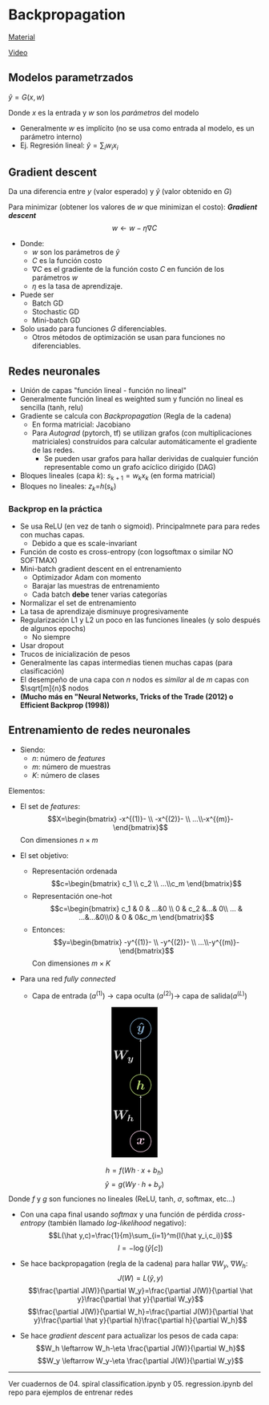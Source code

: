 
# Backpropagation
[Material](https://atcold.github.io/pytorch-Deep-Learning/en/week02/02/)

[Video](https://www.youtube.com/watch?v=d9vdh3b787Y&list=PLLHTzKZzVU9eaEyErdV26ikyolxOsz6mq&index=3)
## Modelos parametrzados
$\hat y=G(x,w)$

Donde $x$ es la entrada y $w$ son los *parámetros* del modelo
- Generalmente $w$ es implícito (no se usa como entrada al modelo, es un parámetro interno)
- Ej. Regresión lineal: $\hat y=\sum_i w_ix_i$

## Gradient descent
Da una diferencia entre $y$ (valor esperado) y $\hat y$ (valor obtenido en $G$)

Para minimizar (obtener los valores de $w$ que minimizan el costo): ***Gradient descent***
$$w\leftarrow w - \eta \nabla C$$
- Donde: 
    - $w$ son los parámetros de $\hat y$
    - $C$ es la función costo
    - $\nabla C$ es el gradiente de la función costo $C$ en función de los parámetros $w$
    - $\eta$ es la tasa de aprendizaje.
- Puede ser
    - Batch GD
    - Stochastic GD
    - Mini-batch GD
- Solo usado para funciones $G$ diferenciables.
    - Otros métodos de optimización se usan para funciones no diferenciables.

## Redes neuronales
- Unión de capas "función lineal - función no lineal"
- Generalmente función lineal es weighted sum y función no lineal es sencilla (tanh, relu)
- Gradiente se calcula con *Backpropagation* (Regla de la cadena)
    - En forma matricial: Jacobiano
    - Para *Autograd* (pytorch, tf) se utilizan grafos (con multiplicaciones matriciales) construidos para calcular automáticamente el gradiente de las redes.
        - Se pueden usar grafos para hallar derividas de cualquier función representable como un grafo acíclico dirigido (DAG)
- Bloques lineales (capa $k$): $s_{k+1}=w_kx_k$ (en forma matricial)
- Bloques no lineales: $z_k$=$h(s_k)$

### Backprop en la práctica
- Se usa ReLU (en vez de tanh o sigmoid). Principalmnete para para redes con muchas capas.
    - Debido a que es scale-invariant
- Función de costo es cross-entropy (con logsoftmax o similar NO SOFTMAX)
- Mini-batch gradient descent en el entrenamiento
    - Optimizador Adam con momento
    - Barajar las muestras de entrenamiento
    - Cada batch **debe** tener varias categorías
- Normalizar el set de entrenamiento
- La tasa de aprendizaje disminuye progresivamente
- Regularización L1 y L2 un poco en las funciones lineales (y solo después de algunos epochs)
    - No siempre
- Usar dropout
- Trucos de inicialización de pesos
- Generalmente las capas intermedias tienen muchas capas (para clasificación)
- El desempeño de una capa con $n$ nodos es *similar* al de $m$ capas con $\sqrt[m]{n}$ nodos
- **(Mucho más en "Neural Networks, Tricks of the Trade (2012) o Efficient Backprop (1998))**

## Entrenamiento de redes neuronales
- Siendo:
    - $n$: número de *features*
    - $m$: número de muestras
    - $K$: número de clases

Elementos:
- El set de *features*:
$$X=\begin{bmatrix} -x^{(1)}- \\ -x^{(2)}- \\ ...\\-x^{(m)}- \end{bmatrix}$$
Con dimensiones $n \times m$

- El set objetivo:
    - Representación ordenada $$c=\begin{bmatrix} c_1 \\ c_2 \\ ...\\c_m \end{bmatrix}$$
    - Representación one-hot
    $$c=\begin{bmatrix} c_1 & 0 & ...&0 \\ 0 & c_2 &...& 0\\ ... & ...&...&0\\0 & 0 & 0&c_m \end{bmatrix}$$
    - Entonces:
    $$y=\begin{bmatrix} -y^{(1)}- \\ -y^{(2)}- \\ ...\\-y^{(m)}- \end{bmatrix}$$
Con dimensiones $m\times K$

- Para una red *fully connected*
    - Capa de entrada ($a^{(1)}$) -> capa oculta ($a^{(2)}$)-> capa de salida($a^{(L)}$)
<center><img src="../img/FC-net.png" alt="fully connected" height="300" /></center>

$$h=f(Wh\cdot x+b_h)$$
$$\hat y=g(Wy\cdot h+b_y)$$
Donde $f$ y $g$ son funciones no lineales (ReLU, tanh, $\sigma$, softmax, etc...)
- Con una capa final usando *softmax* y una función de pérdida *cross-entropy* (también llamado *log-likelihood* negativo):
$$L(\hat y,c)=\frac{1}{m}\sum_{i=1}^m{l(\hat y_i,c_i)}$$
$$l=-\log{(\hat y[c])}$$

- Se hace backpropagation (regla de la cadena) para hallar $\nabla W_y$, $\nabla W_h$:
$$J(W)=L(\hat y,y)$$
$$\frac{\partial J(W)}{\partial W_y}=\frac{\partial J(W)}{\partial \hat y}\frac{\partial \hat y}{\partial W_y}$$
$$\frac{\partial J(W)}{\partial W_h}=\frac{\partial J(W)}{\partial \hat y}\frac{\partial \hat y}{\partial h}\frac{\partial h}{\partial W_h}$$
- Se hace *gradient descent* para actualizar los pesos de cada capa:
$$W_h \leftarrow W_h-\eta \frac{\partial J(W)}{\partial W_h}$$
$$W_y \leftarrow W_y-\eta \frac{\partial J(W)}{\partial W_y}$$

---
Ver cuadernos de 04. spiral classification.ipynb y 05. regression.ipynb del repo para ejemplos de entrenar redes